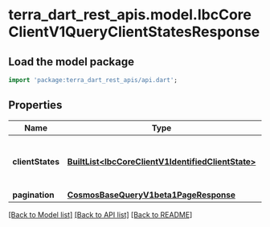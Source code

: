 # terra_dart_rest_apis.model.IbcCoreClientV1QueryClientStatesResponse

## Load the model package
```dart
import 'package:terra_dart_rest_apis/api.dart';
```

## Properties
Name | Type | Description | Notes
------------ | ------------- | ------------- | -------------
**clientStates** | [**BuiltList&lt;IbcCoreClientV1IdentifiedClientState&gt;**](IbcCoreClientV1IdentifiedClientState.md) | list of stored ClientStates of the chain. | [optional] 
**pagination** | [**CosmosBaseQueryV1beta1PageResponse**](CosmosBaseQueryV1beta1PageResponse.md) |  | [optional] 

[[Back to Model list]](../README.md#documentation-for-models) [[Back to API list]](../README.md#documentation-for-api-endpoints) [[Back to README]](../README.md)


